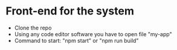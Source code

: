 # Front-end for the system
- Clone the repo
- Using any code editor software you have to open file "my-app"
- Command to start: "npm start" or "npm run build"
